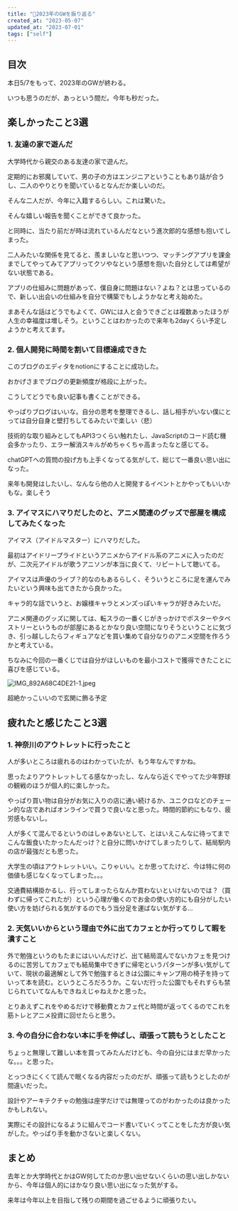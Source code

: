 ```yaml
---
title: "🐸2023年のGWを振り返る"
created_at: "2023-05-07"
updated_at: "2023-07-01"
tags: ["self"]
---
```


## 目次


本日5/7をもって、2023年のGWが終わる。


いつも思うのだが、あっという間だ。今年も秒だった。


## 楽しかったこと3選


### 1. 友達の家で遊んだ


大学時代から親交のある友達の家で遊んだ。


定期的にお邪魔していて、男の子の方はエンジニアということもあり話が合うし、二人のやりとりを聞いているとなんだか楽しいのだ。


そんな二人だが、今年に入籍するらしい。これは驚いた。


そんな嬉しい報告を聞くことができて良かった。


と同時に、当たり前だが時は流れているんだなという進次郎的な感想も抱いてしまった。


二人みたいな関係を見てると、羨ましいなと思いつつ、マッチングアプリを課金までしてやってみてアプリってクソやなという感想を抱いた自分としては希望がない状態である。


アプリの仕組みに問題があって、僕自身に問題はない？よね？とは思っているので、新しい出会いの仕組みを自分で構築でもしようかなと考え始めた。


まあそんな話はどうでもよくて、GWには人と会うできごとは複数あったほうが人生の幸福度は増しそう。ということはわかったので来年も2dayくらい予定しようかと考えてます。


### 2. 個人開発に時間を割いて目標達成できた


このブログのエディタをnotionにすることに成功した。


おかげさまでブログの更新頻度が格段に上がった。


こうしてどうでも良い記事も書くことができる。


やっぱりブログはいいな。自分の思考を整理できるし、話し相手がいない僕にとっては自分自身と壁打ちしてるみたいで楽しい（悲）


技術的な取り組みとしてもAPI3つくらい触れたし、JavaScriptのコード読む機会多かったり、エラー解消スキルがめちゃくちゃ高まったなと感じてる。


chatGPTへの質問の投げ方も上手くなってる気がして、総じて一番良い思い出になった。


来年も開発はしたいし、なんなら他の人と開発するイベントとかやってもいいかもな。楽しそう


### 3. アイマスにハマりだしたのと、アニメ関連のグッズで部屋を構成してみたくなった


アイマス（アイドルマスター）にハマりだした。


最初はアイドリープライドというアニメからアイドル系のアニメに入ったのだが、二次元アイドルが歌うアニソンが本当に良くて、リピートして聴いてる。


アイマスは声優のライブ？的なのもあるらしく、そういうところに足を運んでみたいという興味も出てきたから良かった。


キャラ的な話でいうと、お嬢様キャラとメンズっぽいキャラが好きみたいだ。


アニメ関連のグッズに関しては、転スラの一番くじがきっかけでポスターやタペストリーというものが部屋にあるとかなり良い空間になりそうということに気づき、引っ越ししたらフィギュアなどを買い集めて自分なりのアニメ空間を作ろうかと考えている。


ちなみに今回の一番くじでは自分がほしいものを最小コストで獲得できたことに喜びを感じている。


![IMG_892A68C4DE21-1.jpeg](/assets/notion/IMG_892A68C4DE21-1.jpeg)


超絶かっこいいので玄関に飾る予定


## 疲れたと感じたこと3選


### 1. 神奈川のアウトレットに行ったこと


人が多いところは疲れるのはわかっていたが、もう年なんですかね。


思ったよりアウトレットしてる感なかったし、なんなら近くでやってた少年野球の観戦のほうが個人的に楽しかった。


やっぱり買い物は自分がお気に入りの店に通い続けるか、ユニクロなどのチェーン的な店であればオンラインで買うで良いなと思った。時間的節約にもなり、疲労感もないし。


人が多くて混んでるというのはしゃあないとして、とはいえこんなに待ってまでこんな飯食いたかったんだっけ？と自分に問いかけてしまったりして、結局駅内の店が最強だとも思った。


大学生の頃はアウトレットいい。こりゃいい。とか思ってたけど、今は特に何の価値も感じなくなってしまった。。。


交通費結構掛かるし、行ってしまったらなんか買わないといけないのでは？（買わずに帰ってこれたが）という心理が働くのでお金の使い方的にも自分がしたい使い方を妨げられる気がするのでもう当分足を運ばない気がする…


### 2. 天気いいからという理由で外に出てカフェとか行ってりして暇を潰すこと


外で勉強というのもたまにはいいんだけど、出て結局混んでないカフェを見つけるのに苦労してカフェでも結局集中できずに帰宅というパターンが多い気がしていて、現状の最適解として外で勉強するときは公園にキャンプ用の椅子を持っていって本を読む。というところだろうか。こないだ行った公園でもそれすらも禁じられていてなんもできねえじゃねえかと思った。


とりあえずこれをやめるだけで移動費とカフェ代と時間が返ってくるのでこれを筋トレとアニメ投資に回せたらと思う。


### 3. 今の自分に合わない本に手を伸ばし、頑張って読もうとしたこと


ちょっと無理して難しい本を買ってみたんだけども、今の自分にはまだ早かったな。。。と思った。


とっつきにくくて読んで眠くなる内容だったのだが、頑張って読もうとしたのが間違いだった。


設計やアーキテクチャの勉強は座学だけでは無理ってのがわかったのは良かったかもしれない。


実際にその設計になるように組んでコード書いていくってことをした方が良い気がした。やっぱり手を動かさないと楽しくない。


## まとめ


去年とか大学時代とかはGW何してたのか思い出せないくらいの思い出しかないから、今年は個人的にはかなり良い思い出になった気がする。


来年は今年以上を目指して残りの期間を過ごせるように頑張りたい。


